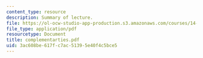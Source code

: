 ```yaml
---
content_type: resource
description: Summary of lecture.
file: https://ol-ocw-studio-app-production.s3.amazonaws.com/courses/14-462-advanced-macroeconomics-ii-spring-2004/3ac608be617fc7ac51395e40f4c5bce5_complementarties.pdf
file_type: application/pdf
resourcetype: Document
title: complementarties.pdf
uid: 3ac608be-617f-c7ac-5139-5e40f4c5bce5
---
```

